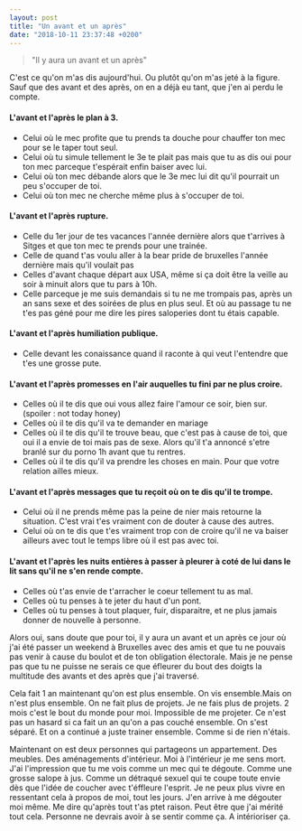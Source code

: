 ```yaml
---
layout: post
title: "Un avant et un après"
date: "2018-10-11 23:37:48 +0200"
---
```


> "Il y aura un avant et un après"

C'est ce qu'on m'as dis aujourd'hui. Ou plutôt qu'on m'as jeté à la figure.
Sauf que des avant et des après, on en a déjà eu tant, que j'en ai perdu le compte.

#### L'avant et l'après le plan à 3.

-   Celui où le mec profite que tu prends ta douche pour chauffer ton mec pour se le taper tout seul.
-   Celui où tu simule tellement le 3e te plait pas mais que tu as dis oui pour ton mec parceque t'espérait enfin baiser avec lui.
-   Celui où ton mec débande alors que le 3e mec lui dit qu'il pourrait un peu s'occuper de toi.
-   Celui où ton mec ne cherche même plus à s'occuper de toi.

#### L'avant et l'après rupture.

-   Celle du 1er jour de tes vacances l'année dernière alors que t'arrives à Sitges et que ton mec te prends pour une trainée.
-   Celle de quand t'as voulu aller à la bear pride de bruxelles l'année dernière mais qu'il voulait pas
-   Celles d'avant chaque départ aux USA, même si ça doit être la veille au soir à minuit alors que tu pars à 10h.
-   Celle parceque je me suis demandais si tu ne me trompais pas, après un an sans sexe et des soirées de plus en plus seul. Et où au passage tu ne t'es pas géné pour me dire les pires saloperies dont tu étais capable.

#### L'avant et l'après humiliation publique.

-   Celle devant les conaissance quand il raconte à qui veut l'entendre que t'es une grosse pute.

#### L'avant et l'après promesses en l'air auquelles tu fini par ne plus croire.

-   Celles où il te dis que oui vous allez faire l'amour ce soir, bien sur. (spoiler : not today honey)
-   Celles où il te dis qu'il va te demander en mariage
-   Celles où il te dis qu'il te trouve beau, que c'est pas à cause de toi, que oui il a envie de toi mais pas de sexe. Alors qu'il t'a annoncé s'etre branlé sur du porno 1h avant que tu rentres.
-   Celles où il te dis qu'il va prendre les choses en main. Pour que votre relation ailles mieux.

#### L'avant et l'après messages que tu reçoit où on te dis qu'il te trompe.

-   Celui où il ne prends même pas la peine de nier mais retourne la situation. C'est vrai t'es vraiment con de douter à cause des autres.
-   Celui où on te dis que t'es vraiment trop con de croire qu'il ne va baiser ailleurs avec tout le temps libre où il est pas avec toi.

#### L'avant et l'après les nuits entières à passer à pleurer à coté de lui dans le lit sans qu'il ne s'en rende compte.

-   Celles où t'as envie de t'arracher le coeur tellement tu as mal.
-   Celles où tu penses à te jeter du haut d'un pont.
-   Celles où tu penses à tout plaquer, fuir, disparaitre, et ne plus jamais donner de nouvelle à personne.

Alors oui, sans doute que pour toi, il y aura un avant et un après ce jour où j'ai été passer un weekend à Bruxelles avec des amis et que tu ne pouvais pas venir à cause du boulot et de ton obligation électorale. Mais je ne pense pas que tu ne puisse ne serais ce que éfleurer du bout des doigts la multitude des avants et des après que j'ai traversé.

Cela fait 1 an maintenant qu'on est plus ensemble. On vis ensemble.Mais on n'est plus ensemble. On ne fait plus de projets. Je ne fais plus de projets. 2 mois c'est le bout du monde pour moi. Impossible de me projeter. Ce n'est pas un hasard si ca fait un an qu'on a pas couché ensemble. On s'est séparé. Et on a continué a juste trainer ensemble. Comme si de rien n'étais.

Maintenant on est deux personnes qui partageons un appartement. Des meubles. Des aménagements d'intérieur.
Moi à l'intérieur je me sens mort. J'ai l'impression que tu me vois comme un mec qui te dégoute. Comme une grosse salope à jus. Comme un détraqué sexuel qui te coupe toute envie dès que l'idée de coucher avec t'éffleure l'esprit. Je ne peux plus vivre en ressentant cela à propos de moi, tout les jours. J'en arrive à me dégouter moi même. Me dire qu'après tout t'as ptet raison. Peut être que j'ai mérité tout cela. Personne ne devrais avoir à se sentir comme ça. A intérioriser ça.
